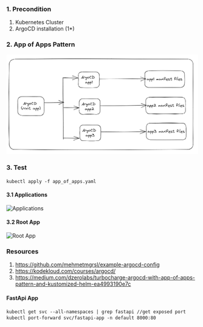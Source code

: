### 1. Precondition

1. Kubernetes Cluster
2. ArgoCD installation (1*)

### 2. App of Apps Pattern

![App of Apps Pattern](app_of_apps.png)

### 3. Test

```kubectl apply -f app_of_apps.yaml```

#### 3.1 Applications
![Applications](applications.png)

#### 3.2 Root App
![Root App](root-app.png)

### Resources
1. https://github.com/mehmetmgrsl/example-argocd-config
2. https://kodekloud.com/courses/argocd/
3. https://medium.com/dzerolabs/turbocharge-argocd-with-app-of-apps-pattern-and-kustomized-helm-ea4993190e7c


#### FastApi App

```
kubectl get svc --all-namespaces | grep fastapi //get exposed port
kubectl port-forward svc/fastapi-app -n default 8000:80
```